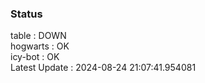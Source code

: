 ### Status


table : DOWN  
hogwarts : OK  
icy-bot : OK  
Latest Update : 2024-08-24 21:07:41.954081
